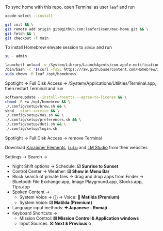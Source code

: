 To sync home with this repo, open Terminal as user `leaf` and run
```bash
xcode-select --install
```
```bash
git init && \
git remote add origin git@github.com:leaferiksen/mac-home.git && \
git fetch && \
git checkout -f main
```
To install Homebrew elevate session to `admin` and run
```bash
su - admin
```
```bash
launchctl unload -w /System/Library/LaunchAgents/com.apple.notificationcenterui.plist && \
/bin/bash -c "$(curl -fsSL https://raw.githubusercontent.com/Homebrew/install/HEAD/install.sh)" && \
sudo chown -R leaf /opt/homebrew/
```
Spotlight → Full Disk Access → /System/Applications/Utilities/Terminal.app, then restart Terminal and run
```bash
softwareupdate --install-rosetta --agree-to-license && \
chmod -R +w /opt/homebrew && \
./.config/setup/brew.sh && \
skhd --start-service && \
./.config/setup/mas.sh && \
./.config/setup/preferences.sh && \
./.config/setup/duti.sh && \
./.config/setup/login.sh
```
Spotlight → Full Disk Access → remove Terminal

Download [Karabiner Elements](https://karabiner-elements.pqrs.org/), [LuLu](https://objective-see.org/products/lulu.html) and [LM Studio](https://lmstudio.ai) from their websites

Settings → Search → 
- Night Shift options → Schedule: **☑ Sunrise to Sunset**
- Control Center → Weather: **☑ Show in Menu Bar**
- Block search of private files → drag and drop apps from Finder → Bluetooth File Exchange.app, Image Playground.app, Stocks.app, Tips.app
- Spoken Content → 
  - System Voice → ⓘ → Voice: **💾 Matilda (Premium)**
  - System Voice: **☑ Matilda (Premium)**
- Language input methods: **➕ Japanese - Romaji**
- Keyboard Shortcuts →
  - Mission Control: **☒ Mission Control & Application windows**
  - Input Sources: **☒ Next & Previous** o